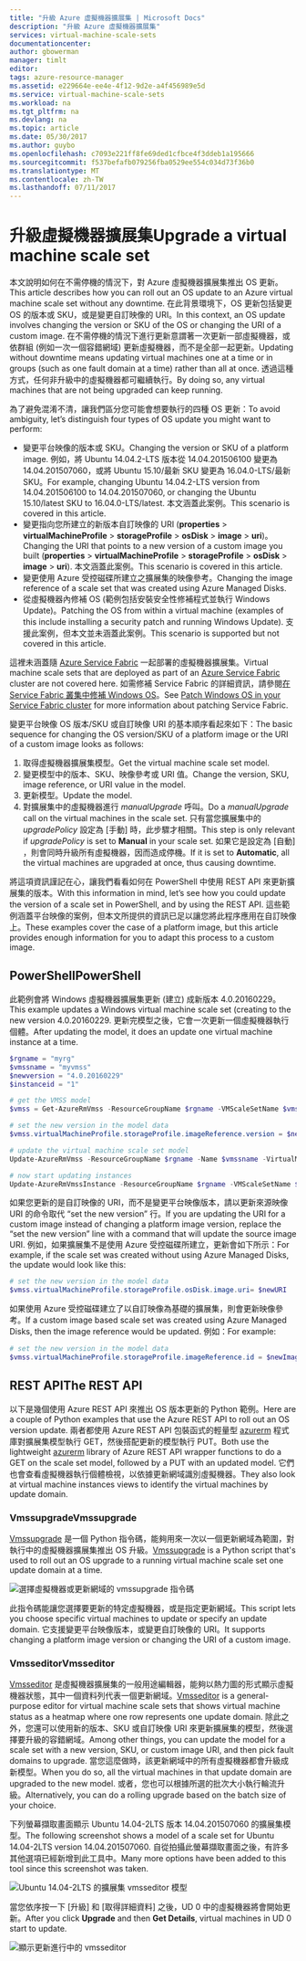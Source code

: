 ```yaml
---
title: "升級 Azure 虛擬機器擴展集 | Microsoft Docs"
description: "升級 Azure 虛擬機器擴展集"
services: virtual-machine-scale-sets
documentationcenter: 
author: gbowerman
manager: timlt
editor: 
tags: azure-resource-manager
ms.assetid: e229664e-ee4e-4f12-9d2e-a4f456989e5d
ms.service: virtual-machine-scale-sets
ms.workload: na
ms.tgt_pltfrm: na
ms.devlang: na
ms.topic: article
ms.date: 05/30/2017
ms.author: guybo
ms.openlocfilehash: c7093e221ff8fe69ded1cfbce4f3ddeb1a195666
ms.sourcegitcommit: f537befafb079256fba0529ee554c034d73f36b0
ms.translationtype: MT
ms.contentlocale: zh-TW
ms.lasthandoff: 07/11/2017
---
```

# <a name="upgrade-a-virtual-machine-scale-set"></a><span data-ttu-id="8a862-103">升級虛擬機器擴展集</span><span class="sxs-lookup"><span data-stu-id="8a862-103">Upgrade a virtual machine scale set</span></span>
<span data-ttu-id="8a862-104">本文說明如何在不需停機的情況下，對 Azure 虛擬機器擴展集推出 OS 更新。</span><span class="sxs-lookup"><span data-stu-id="8a862-104">This article describes how you can roll out an OS update to an Azure virtual machine scale set without any downtime.</span></span> <span data-ttu-id="8a862-105">在此背景環境下，OS 更新包括變更 OS 的版本或 SKU，或是變更自訂映像的 URI。</span><span class="sxs-lookup"><span data-stu-id="8a862-105">In this context, an OS update involves changing the version or SKU of the OS or changing the URI of a custom image.</span></span> <span data-ttu-id="8a862-106">在不需停機的情況下進行更新意謂著一次更新一部虛擬機器，或依群組 (例如一次一個容錯網域) 更新虛擬機器，而不是全部一起更新。</span><span class="sxs-lookup"><span data-stu-id="8a862-106">Updating without downtime means updating virtual machines one at a time or in groups (such as one fault domain at a time) rather than all at once.</span></span> <span data-ttu-id="8a862-107">透過這種方式，任何非升級中的虛擬機器都可繼續執行。</span><span class="sxs-lookup"><span data-stu-id="8a862-107">By doing so, any virtual machines that are not being upgraded can keep running.</span></span>

<span data-ttu-id="8a862-108">為了避免混淆不清，讓我們區分您可能會想要執行的四種 OS 更新：</span><span class="sxs-lookup"><span data-stu-id="8a862-108">To avoid ambiguity, let’s distinguish four types of OS update you might want to perform:</span></span>

* <span data-ttu-id="8a862-109">變更平台映像的版本或 SKU。</span><span class="sxs-lookup"><span data-stu-id="8a862-109">Changing the version or SKU of a platform image.</span></span> <span data-ttu-id="8a862-110">例如，將 Ubuntu 14.04.2-LTS 版本從 14.04.201506100 變更為 14.04.201507060，或將 Ubuntu 15.10/最新 SKU 變更為 16.04.0-LTS/最新 SKU。</span><span class="sxs-lookup"><span data-stu-id="8a862-110">For example, changing Ubuntu 14.04.2-LTS version from 14.04.201506100 to 14.04.201507060, or changing the Ubuntu 15.10/latest SKU to 16.04.0-LTS/latest.</span></span> <span data-ttu-id="8a862-111">本文涵蓋此案例。</span><span class="sxs-lookup"><span data-stu-id="8a862-111">This scenario is covered in this article.</span></span>
* <span data-ttu-id="8a862-112">變更指向您所建立的新版本自訂映像的 URI (**properties** > **virtualMachineProfile** > **storageProfile** > **osDisk** > **image** > **uri**)。</span><span class="sxs-lookup"><span data-stu-id="8a862-112">Changing the URI that points to a new version of a custom image you built (**properties** > **virtualMachineProfile** > **storageProfile** > **osDisk** > **image** > **uri**).</span></span> <span data-ttu-id="8a862-113">本文涵蓋此案例。</span><span class="sxs-lookup"><span data-stu-id="8a862-113">This scenario is covered in this article.</span></span>
* <span data-ttu-id="8a862-114">變更使用 Azure 受控磁碟所建立之擴展集的映像參考。</span><span class="sxs-lookup"><span data-stu-id="8a862-114">Changing the image reference of a scale set that was created using Azure Managed Disks.</span></span>
* <span data-ttu-id="8a862-115">從虛擬機器內修補 OS (範例包括安裝安全性修補程式並執行 Windows Update)。</span><span class="sxs-lookup"><span data-stu-id="8a862-115">Patching the OS from within a virtual machine (examples of this include installing a security patch and running Windows Update).</span></span> <span data-ttu-id="8a862-116">支援此案例，但本文並未涵蓋此案例。</span><span class="sxs-lookup"><span data-stu-id="8a862-116">This scenario is supported but not covered in this article.</span></span>

<span data-ttu-id="8a862-117">這裡未涵蓋隨 [Azure Service Fabric](https://azure.microsoft.com/services/service-fabric/) 一起部署的虛擬機器擴展集。</span><span class="sxs-lookup"><span data-stu-id="8a862-117">Virtual machine scale sets that are deployed as part of an [Azure Service Fabric](https://azure.microsoft.com/services/service-fabric/) cluster are not covered here.</span></span> <span data-ttu-id="8a862-118">如需修補 Service Fabric 的詳細資訊，請參閱[在 Service Fabric 叢集中修補 Windows OS](https://docs.microsoft.com/en-us/azure/service-fabric/service-fabric-patch-orchestration-application)。</span><span class="sxs-lookup"><span data-stu-id="8a862-118">See [Patch Windows OS in your Service Fabric cluster](https://docs.microsoft.com/en-us/azure/service-fabric/service-fabric-patch-orchestration-application) for more information about patching Service Fabric.</span></span>

<span data-ttu-id="8a862-119">變更平台映像 OS 版本/SKU 或自訂映像 URI 的基本順序看起來如下：</span><span class="sxs-lookup"><span data-stu-id="8a862-119">The basic sequence for changing the OS version/SKU of a platform image or the URI of a custom image looks as follows:</span></span>

1. <span data-ttu-id="8a862-120">取得虛擬機器擴展集模型。</span><span class="sxs-lookup"><span data-stu-id="8a862-120">Get the virtual machine scale set model.</span></span>
2. <span data-ttu-id="8a862-121">變更模型中的版本、SKU、映像參考或 URI 值。</span><span class="sxs-lookup"><span data-stu-id="8a862-121">Change the version, SKU, image reference, or URI value in the model.</span></span>
3. <span data-ttu-id="8a862-122">更新模型。</span><span class="sxs-lookup"><span data-stu-id="8a862-122">Update the model.</span></span>
4. <span data-ttu-id="8a862-123">對擴展集中的虛擬機器進行 *manualUpgrade* 呼叫。</span><span class="sxs-lookup"><span data-stu-id="8a862-123">Do a *manualUpgrade* call on the virtual machines in the scale set.</span></span> <span data-ttu-id="8a862-124">只有當您擴展集中的 *upgradePolicy* 設定為 [手動] 時，此步驟才相關。</span><span class="sxs-lookup"><span data-stu-id="8a862-124">This step is only relevant if *upgradePolicy* is set to **Manual** in your scale set.</span></span> <span data-ttu-id="8a862-125">如果它是設定為 [自動] ，則會同時升級所有虛擬機器，因而造成停機。</span><span class="sxs-lookup"><span data-stu-id="8a862-125">If it is set to **Automatic**, all the virtual machines are upgraded at once, thus causing downtime.</span></span>

<span data-ttu-id="8a862-126">將這項資訊謹記在心，讓我們看看如何在 PowerShell 中使用 REST API 來更新擴展集的版本。</span><span class="sxs-lookup"><span data-stu-id="8a862-126">With this information in mind, let’s see how you could update the version of a scale set in PowerShell, and by using the REST API.</span></span> <span data-ttu-id="8a862-127">這些範例涵蓋平台映像的案例，但本文所提供的資訊已足以讓您將此程序應用在自訂映像上。</span><span class="sxs-lookup"><span data-stu-id="8a862-127">These examples cover the case of a platform image, but this article provides enough information for you to adapt this process to a custom image.</span></span>

## <a name="powershell"></a><span data-ttu-id="8a862-128">PowerShell</span><span class="sxs-lookup"><span data-stu-id="8a862-128">PowerShell</span></span>
<span data-ttu-id="8a862-129">此範例會將 Windows 虛擬機器擴展集更新 (建立) 成新版本 4.0.20160229。</span><span class="sxs-lookup"><span data-stu-id="8a862-129">This example updates a Windows virtual machine scale set (creating to the new version 4.0.20160229.</span></span> <span data-ttu-id="8a862-130">更新完模型之後，它會一次更新一個虛擬機器執行個體。</span><span class="sxs-lookup"><span data-stu-id="8a862-130">After updating the model, it does an update one virtual machine instance at a time.</span></span>

```powershell
$rgname = "myrg"
$vmssname = "myvmss"
$newversion = "4.0.20160229"
$instanceid = "1"

# get the VMSS model
$vmss = Get-AzureRmVmss -ResourceGroupName $rgname -VMScaleSetName $vmssname

# set the new version in the model data
$vmss.virtualMachineProfile.storageProfile.imageReference.version = $newversion

# update the virtual machine scale set model
Update-AzureRmVmss -ResourceGroupName $rgname -Name $vmssname -VirtualMachineScaleSet $vmss

# now start updating instances
Update-AzureRmVmssInstance -ResourceGroupName $rgname -VMScaleSetName $vmssname -InstanceId $instanceId
```

<span data-ttu-id="8a862-131">如果您更新的是自訂映像的 URI，而不是變更平台映像版本，請以更新來源映像 URI 的命令取代 “set the new version” 行。</span><span class="sxs-lookup"><span data-stu-id="8a862-131">If you are updating the URI for a custom image instead of changing a platform image version, replace the “set the new version” line with a command that will update the source image URI.</span></span> <span data-ttu-id="8a862-132">例如，如果擴展集不是使用 Azure 受控磁碟所建立，更新會如下所示：</span><span class="sxs-lookup"><span data-stu-id="8a862-132">For example, if the scale set was created without using Azure Managed Disks, the update would look like this:</span></span>

```powershell
# set the new version in the model data
$vmss.virtualMachineProfile.storageProfile.osDisk.image.uri= $newURI
```

<span data-ttu-id="8a862-133">如果使用 Azure 受控磁碟建立了以自訂映像為基礎的擴展集，則會更新映像參考。</span><span class="sxs-lookup"><span data-stu-id="8a862-133">If a custom image based scale set was created using Azure Managed Disks, then the image reference would be updated.</span></span> <span data-ttu-id="8a862-134">例如：</span><span class="sxs-lookup"><span data-stu-id="8a862-134">For example:</span></span>

```powershell
# set the new version in the model data
$vmss.virtualMachineProfile.storageProfile.imageReference.id = $newImageReference
```

## <a name="the-rest-api"></a><span data-ttu-id="8a862-135">REST API</span><span class="sxs-lookup"><span data-stu-id="8a862-135">The REST API</span></span>
<span data-ttu-id="8a862-136">以下是幾個使用 Azure REST API 來推出 OS 版本更新的 Python 範例。</span><span class="sxs-lookup"><span data-stu-id="8a862-136">Here are a couple of Python examples that use the Azure REST API to roll out an OS version update.</span></span> <span data-ttu-id="8a862-137">兩者都使用 Azure REST API 包裝函式的輕量型 [azurerm](https://pypi.python.org/pypi/azurerm) 程式庫對擴展集模型執行 GET，然後搭配更新的模型執行 PUT。</span><span class="sxs-lookup"><span data-stu-id="8a862-137">Both use the lightweight [azurerm](https://pypi.python.org/pypi/azurerm) library of Azure REST API wrapper functions to do a GET on the scale set model, followed by a PUT with an updated model.</span></span> <span data-ttu-id="8a862-138">它們也會查看虛擬機器執行個體檢視，以依據更新網域識別虛擬機器。</span><span class="sxs-lookup"><span data-stu-id="8a862-138">They also look at virtual machine instances views to identify the virtual machines by update domain.</span></span>

### <a name="vmssupgrade"></a><span data-ttu-id="8a862-139">Vmssupgrade</span><span class="sxs-lookup"><span data-stu-id="8a862-139">Vmssupgrade</span></span>
 <span data-ttu-id="8a862-140">[Vmssupgrade](https://github.com/gbowerman/vmsstools) 是一個 Python 指令碼，能夠用來一次以一個更新網域為範圍，對執行中的虛擬機器擴展集推出 OS 升級。</span><span class="sxs-lookup"><span data-stu-id="8a862-140">[Vmssupgrade](https://github.com/gbowerman/vmsstools) is a Python script that's used to roll out an OS upgrade to a running virtual machine scale set one update domain at a time.</span></span>

![選擇虛擬機器或更新網域的 vmssupgrade 指令碼](./media/virtual-machine-scale-sets-upgrade-scale-set/vmssupgrade-screenshot.png)

<span data-ttu-id="8a862-142">此指令碼能讓您選擇要更新的特定虛擬機器，或是指定更新網域。</span><span class="sxs-lookup"><span data-stu-id="8a862-142">This script lets you choose specific virtual machines to update or specify an update domain.</span></span> <span data-ttu-id="8a862-143">它支援變更平台映像版本，或變更自訂映像的 URI。</span><span class="sxs-lookup"><span data-stu-id="8a862-143">It supports changing a platform image version or changing the URI of a custom image.</span></span>

### <a name="vmsseditor"></a><span data-ttu-id="8a862-144">Vmsseditor</span><span class="sxs-lookup"><span data-stu-id="8a862-144">Vmsseditor</span></span>
<span data-ttu-id="8a862-145">[Vmsseditor](https://github.com/gbowerman/vmssdashboard) 是虛擬機器擴展集的一般用途編輯器，能夠以熱力圖的形式顯示虛擬機器狀態，其中一個資料列代表一個更新網域。</span><span class="sxs-lookup"><span data-stu-id="8a862-145">[Vmsseditor](https://github.com/gbowerman/vmssdashboard) is a general-purpose editor for virtual machine scale sets that shows virtual machine status as a heatmap where one row represents one update domain.</span></span> <span data-ttu-id="8a862-146">除此之外，您還可以使用新的版本、SKU 或自訂映像 URI 來更新擴展集的模型，然後選擇要升級的容錯網域。</span><span class="sxs-lookup"><span data-stu-id="8a862-146">Among other things, you can update the model for a scale set with a new version, SKU, or custom image URI, and then pick fault domains to upgrade.</span></span> <span data-ttu-id="8a862-147">當您這麼做時，該更新網域中的所有虛擬機器都會升級成新模型。</span><span class="sxs-lookup"><span data-stu-id="8a862-147">When you do so, all the virtual machines in that update domain are upgraded to the new model.</span></span> <span data-ttu-id="8a862-148">或者，您也可以根據所選的批次大小執行輪流升級。</span><span class="sxs-lookup"><span data-stu-id="8a862-148">Alternatively, you can do a rolling upgrade based on the batch size of your choice.</span></span>  

<span data-ttu-id="8a862-149">下列螢幕擷取畫面顯示 Ubuntu 14.04-2LTS 版本 14.04.201507060 的擴展集模型。</span><span class="sxs-lookup"><span data-stu-id="8a862-149">The following screenshot shows a model of a scale set for Ubuntu 14.04-2LTS version 14.04.201507060.</span></span> <span data-ttu-id="8a862-150">自從拍攝此螢幕擷取畫面之後，有許多其他選項已經新增到此工具中。</span><span class="sxs-lookup"><span data-stu-id="8a862-150">Many more options have been added to this tool since this screenshot was taken.</span></span>

![Ubuntu 14.04-2LTS 的擴展集 vmsseditor 模型](./media/virtual-machine-scale-sets-upgrade-scale-set/vmssEditor1.png)

<span data-ttu-id="8a862-152">當您依序按一下 [升級] 和 [取得詳細資料] 之後，UD 0 中的虛擬機器將會開始更新。</span><span class="sxs-lookup"><span data-stu-id="8a862-152">After you click **Upgrade** and then **Get Details**, virtual machines in UD 0 start to update.</span></span>

![顯示更新進行中的 vmsseditor](./media/virtual-machine-scale-sets-upgrade-scale-set/vmssEditor2.png)


